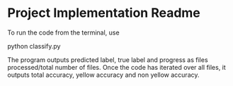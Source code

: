# Project Implementation Readme

To run the code from the terminal, use

python classify.py

The program outputs predicted label, true label and progress as files processed/total number of files. Once the 
code has iterated over all files, it outputs total accuracy, yellow accuracy and non yellow accuracy. 


